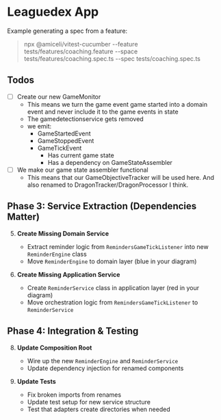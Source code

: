 # Leaguedex App

Example generating a spec from a feature:
> npx @amiceli/vitest-cucumber --feature tests/features/coaching.feature --space tests/features/coaching.spec.ts --spec tests/coaching.spec.ts

## Todos

- [ ] Create our new GameMonitor
  - This means we turn the game event game started into a domain event and never include it to the game events in state
  - The gamedetectionservice gets removed
  - we emit:
    - GameStartedEvent
    - GameStoppedEvent
    - GameTickEvent
      - Has current game state
      - Has a dependency on GameStateAssembler
- [ ] We make our game state assembler functional
  - This means that our GameObjectiveTracker will be used here. And also renamed to DragonTracker/DragonProcessor I think.


## **Phase 3: Service Extraction (Dependencies Matter)**
5. **Create Missing Domain Service**
   - Extract reminder logic from `RemindersGameTickListener` into new `ReminderEngine` class
   - Move `ReminderEngine` to domain layer (blue in your diagram)

6. **Create Missing Application Service**
   - Create `ReminderService` class in application layer (red in your diagram)
   - Move orchestration logic from `RemindersGameTickListener` to `ReminderService`

## **Phase 4: Integration & Testing**
8. **Update Composition Root**
   - Wire up the new `ReminderEngine` and `ReminderService`
   - Update dependency injection for renamed components

9. **Update Tests**
   - Fix broken imports from renames
   - Update test setup for new service structure
   - Test that adapters create directories when needed